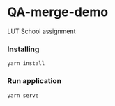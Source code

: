 # QA-merge-demo
LUT School assignment

### Installing 
``` 
yarn install
```
### Run application 
```
yarn serve
```